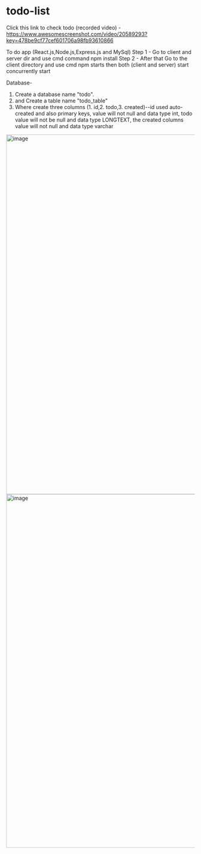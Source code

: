 # todo-list

Click this link to check todo (recorded video) - https://www.awesomescreenshot.com/video/20589293?key=478be9cf77cef601706a98fb93610866


To do app (React.js,Node.js,Express.js and MySql)
Step 1 - Go to client and server dir and use cmd command npm install
Step 2 -  After that Go to the client directory and use cmd npm starts then both (client and server) start concurrently start

Database-
1. Create a database name "todo".
2. and Create a table name  "todo_table"
3. Where create three columns (1. id,2. todo,3. created)--id used auto-created and also primary keys, value will not null and data type int,
    todo  value will not be null and data type LONGTEXT, the created columns value will not null and data type varchar

<img width="960" alt="image" src="https://github.com/aman1272/notesApp/assets/96410236/78c9d120-b665-46b4-8529-7f6cca01ffe3">
<img width="944" alt="image" src="https://github.com/aman1272/notesApp/assets/96410236/7b5a5b3d-ff2b-4395-a671-640ec3f8e4a2">


